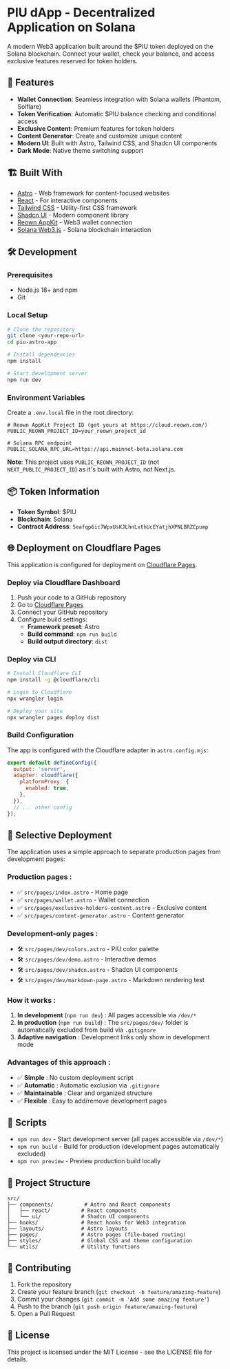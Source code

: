 # PIU dApp - Decentralized Application on Solana

A modern Web3 application built around the $PIU token deployed on the Solana blockchain. Connect your wallet, check your balance, and access exclusive features reserved for token holders.

## 🚀 Features

- **Wallet Connection**: Seamless integration with Solana wallets (Phantom, Solflare)
- **Token Verification**: Automatic $PIU balance checking and conditional access
- **Exclusive Content**: Premium features for token holders
- **Content Generator**: Create and customize unique content
- **Modern UI**: Built with Astro, Tailwind CSS, and Shadcn UI components
- **Dark Mode**: Native theme switching support

## 🏗️ Built With

- [Astro](https://astro.build/) - Web framework for content-focused websites
- [React](https://reactjs.org/) - For interactive components
- [Tailwind CSS](https://tailwindcss.com/) - Utility-first CSS framework
- [Shadcn UI](https://ui.shadcn.com/) - Modern component library
- [Reown AppKit](https://reown.com/) - Web3 wallet connection
- [Solana Web3.js](https://solana-labs.github.io/solana-web3.js/) - Solana blockchain interaction

## 🛠️ Development

### Prerequisites

- Node.js 18+ and npm
- Git

### Local Setup

```bash
# Clone the repository
git clone <your-repo-url>
cd piu-astro-app

# Install dependencies
npm install

# Start development server
npm run dev
```

### Environment Variables

Create a `.env.local` file in the root directory:

```env
# Reown AppKit Project ID (get yours at https://cloud.reown.com/)
PUBLIC_REOWN_PROJECT_ID=your_reown_project_id

# Solana RPC endpoint
PUBLIC_SOLANA_RPC_URL=https://api.mainnet-beta.solana.com
```

**Note**: This project uses `PUBLIC_REOWN_PROJECT_ID` (not `NEXT_PUBLIC_PROJECT_ID`) as it's built with Astro, not Next.js.

## 📦 Token Information

- **Token Symbol**: $PIU
- **Blockchain**: Solana
- **Contract Address**: `5eafqp6ic7WpxUsKJLhnLxthUcEYatjhXPNLBRZCpump`

## 🌐 Deployment on Cloudflare Pages

This application is configured for deployment on [Cloudflare Pages](https://developers.cloudflare.com/pages/framework-guides/deploy-an-astro-site/).

### Deploy via Cloudflare Dashboard

1. Push your code to a GitHub repository
2. Go to [Cloudflare Pages](https://dash.cloudflare.com/pages)
3. Connect your GitHub repository
4. Configure build settings:
   - **Framework preset**: Astro
   - **Build command**: `npm run build`
   - **Build output directory**: `dist`

### Deploy via CLI

```bash
# Install Cloudflare CLI
npm install -g @cloudflare/cli

# Login to Cloudflare
npx wrangler login

# Deploy your site
npx wrangler pages deploy dist
```

### Build Configuration

The app is configured with the Cloudflare adapter in `astro.config.mjs`:

```js
export default defineConfig({
  output: 'server',
  adapter: cloudflare({
    platformProxy: {
      enabled: true,
    },
  }),
  // ... other config
});
```

## 📁 Selective Deployment

The application uses a simple approach to separate production pages from development pages:

### **Production pages** :
- ✅ `src/pages/index.astro` - Home page
- ✅ `src/pages/wallet.astro` - Wallet connection
- ✅ `src/pages/exclusive-holders-content.astro` - Exclusive content
- ✅ `src/pages/content-generator.astro` - Content generator

### **Development-only pages** :
- 🛠️ `src/pages/dev/colors.astro` - PIU color palette
- 🛠️ `src/pages/dev/demo.astro` - Interactive demos
- 🛠️ `src/pages/dev/shadcn.astro` - Shadcn UI components
- 🛠️ `src/pages/dev/markdown-page.astro` - Markdown rendering test

### **How it works** :
1. **In development** (`npm run dev`) : All pages accessible via `/dev/*`
2. **In production** (`npm run build`) : The `src/pages/dev/` folder is automatically excluded from build via `.gitignore`
3. **Adaptive navigation** : Development links only show in development mode

### **Advantages of this approach** :
- ✅ **Simple** : No custom deployment script
- ✅ **Automatic** : Automatic exclusion via `.gitignore`
- ✅ **Maintainable** : Clear and organized structure
- ✅ **Flexible** : Easy to add/remove development pages

## 🔧 Scripts

- `npm run dev` - Start development server (all pages accessible via `/dev/*`)
- `npm run build` - Build for production (development pages automatically excluded)
- `npm run preview` - Preview production build locally

## 📝 Project Structure

```
src/
├── components/          # Astro and React components
│   ├── react/          # React components
│   └── ui/             # Shadcn UI components
├── hooks/              # React hooks for Web3 integration
├── layouts/            # Astro layouts
├── pages/              # Astro pages (file-based routing)
├── styles/             # Global CSS and theme configuration
└── utils/              # Utility functions
```

## 🤝 Contributing

1. Fork the repository
2. Create your feature branch (`git checkout -b feature/amazing-feature`)
3. Commit your changes (`git commit -m 'Add some amazing feature'`)
4. Push to the branch (`git push origin feature/amazing-feature`)
5. Open a Pull Request

## 📄 License

This project is licensed under the MIT License - see the LICENSE file for details.
